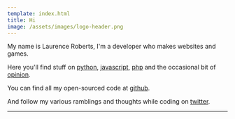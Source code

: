 ```yaml
---
template: index.html
title: Hi
image: /assets/images/logo-header.png
---
```


My name is Laurence Roberts, I'm a developer who makes websites and games.

Here you'll find stuff on [python](/blog/tag/python), [javascript](/blog/tag/javascript), [php](/blog/tag/php) and the occasional bit of [opinion](/blog/tag/opinion).

You can find all my open-sourced code at <a href="https://github.com/lsjroberts" rel="me">github</a>.

And follow my various ramblings and thoughts while coding on <a href="https://twitter.com/gelatindesign" rel="me">twitter</a>.

---